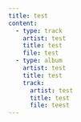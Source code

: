 ```yaml
---
title: test
content:
  - type: track
    artist: test
    title: test
    file: test
  - type: album
    artist: test
    title: test
    track:
      artist: test
      title: test
      file: teest
---
```

